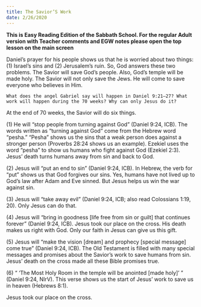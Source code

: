 ```yaml
---
title: The Savior’S Work
date: 2/26/2020
---
```


 **This is Easy Reading Edition of the Sabbath School. For the regular Adult version with Teacher comments and EGW notes please open the top lesson on the main screen** 

Daniel’s prayer for his people shows us that he is worried about two things: (1) Israel’s sins and (2) Jerusalem’s ruin. So, God answers these two problems. The Savior will save God’s people. Also, God’s temple will be made holy. The Savior will not only save the Jews. He will come to save everyone who believes in Him.

`What does the angel Gabriel say will happen in Daniel 9:21–27? What work will happen during the 70 weeks? Why can only Jesus do it?`

At the end of 70 weeks, the Savior will do six things.

(1) He will “stop people from turning against God” (Daniel 9:24, ICB). The words written as “turning against God” come from the Hebrew word “pesha.” “Pesha” shows us the sins that a weak person does against a stronger person (Proverbs 28:24 shows us an example). Ezekiel uses the word “pesha” to show us humans who fight against God (Ezekiel 2:3). Jesus’ death turns humans away from sin and back to God.

(2) Jesus will “put an end to sin” (Daniel 9:24, ICB). In Hebrew, the verb for “put” shows us that God forgives our sins. Yes, humans have not lived up to God’s law after Adam and Eve sinned. But Jesus helps us win the war against sin.

(3) Jesus will “take away evil” (Daniel 9:24, ICB; also read Colossians 1:19, 20). Only Jesus can do that.

(4) Jesus will “bring in goodness [life free from sin or guilt] that continues forever” (Daniel 9:24, ICB). Jesus took our place on the cross. His death makes us right with God. Only our faith in Jesus can give us this gift.

(5) Jesus will “make the vision [dream] and prophecy [special message] come true” (Daniel 9:24, ICB). The Old Testament is filled with many special messages and promises about the Savior’s work to save humans from sin. Jesus’ death on the cross made all these Bible promises true.

(6) “ ‘The Most Holy Room in the temple will be anointed [made holy]’ ” (Daniel 9:24, NIrV). This verse shows us the start of Jesus’ work to save us in heaven (Hebrews 8:1).

Jesus took our place on the cross.
